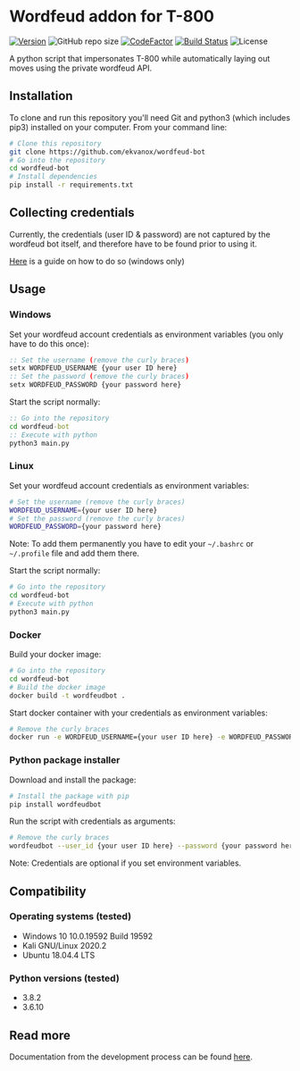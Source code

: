 # Wordfeud addon for T-800

[![Version](https://img.shields.io/github/v/release/ekvanox/wordfeud-bot)](https://img.shields.io/github/v/release/ekvanox/wordfeud-bot)
![GitHub repo size](https://img.shields.io/github/repo-size/ekvanox/wordfeud-bot)
[![CodeFactor](https://www.codefactor.io/repository/github/ekvanox/wordfeud-bot/badge)](https://www.codefactor.io/repository/github/ekvanox/wordfeud-bot)
[![Build Status](https://travis-ci.com/ekvanox/wordfeud-bot.svg?branch=master)](https://travis-ci.com/ekvanox/wordfeud-bot)
![License](https://img.shields.io/github/license/ekvanox/wordfeud-bot)

A python script that impersonates T-800 while automatically laying out moves using the private wordfeud API.

## Installation

To clone and run this repository you'll need Git and python3 (which includes pip3) installed on your computer. From your command line:

```bash
# Clone this repository
git clone https://github.com/ekvanox/wordfeud-bot
# Go into the repository
cd wordfeud-bot
# Install dependencies
pip install -r requirements.txt
```

## Collecting credentials

Currently, the credentials (user ID & password) are not captured by the wordfeud bot itself, and therefore have to be found prior to using it.

[Here](https://heimdal.ml/projects/wordfeud-bot/) is a guide on how to do so (windows only)

## Usage

### Windows

Set your wordfeud account credentials as environment variables (you only have to do this once):

```cmd
:: Set the username (remove the curly braces)
setx WORDFEUD_USERNAME {your user ID here}
:: Set the password (remove the curly braces)
setx WORDFEUD_PASSWORD {your password here}
```

Start the script normally:

```cmd
:: Go into the repository
cd wordfeud-bot
:: Execute with python
python3 main.py
```

### Linux

Set your wordfeud account credentials as environment variables:

```Bash
# Set the username (remove the curly braces)
WORDFEUD_USERNAME={your user ID here}
# Set the password (remove the curly braces)
WORDFEUD_PASSWORD={your password here}
```

Note: To add them permanently you have to edit your `~/.bashrc` or `~/.profile` file and add them there.

Start the script normally:

```bash
# Go into the repository
cd wordfeud-bot
# Execute with python
python3 main.py
```

### Docker

Build your docker image:

```bash
# Go into the repository
cd wordfeud-bot
# Build the docker image
docker build -t wordfeudbot .
```

Start docker container with your credentials as environment variables:

```bash
# Remove the curly braces
docker run -e WORDFEUD_USERNAME={your user ID here} -e WORDFEUD_PASSWORD={your password here} wordfeudbot
```

### Python package installer

Download and install the package:

```bash
# Install the package with pip
pip install wordfeudbot
```

Run the script with credentials as arguments:

```bash
# Remove the curly braces
wordfeudbot --user_id {your user ID here} --password {your password here}
```

Note: Credentials are optional if you set environment variables.

## Compatibility

### Operating systems (tested)

- Windows 10 10.0.19592 Build 19592
- Kali GNU/Linux 2020.2
- Ubuntu 18.04.4 LTS

### Python versions (tested)

- 3.8.2
- 3.6.10

## Read more

Documentation from the development process can be found [here](https://heimdal.ml/projects/wordfeud-bot/).
